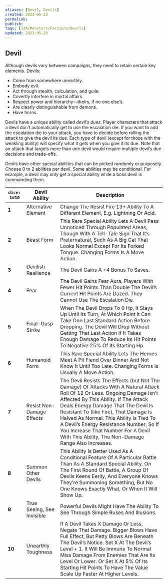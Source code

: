 ```yaml
---
aliases: [Devil, Devils]
created: 2023-05-23
permalink: 
publish: 
tags: [13A/Monsters/Factions/Devils]
updated: 2023-05-29
---
```


## Devil

Although devils vary between campaigns, they need to retain certain key elements. Devils:

-   Come from somewhere unearthly.
-   Embody evil.
-   Act through stealth, calculation, and guile.
-   Covertly interfere in mortal affairs.
-   Respect power and hierarchy—theirs, if no one else’s.
-   Are clearly distinguishable from demons.
-   Have horns.

Devils have a unique ability called *devil’s dues*. Player characters that attack a devil don’t automatically get to use the escalation die. If you want to add the escalation die to your attack, you have to decide before rolling the attack to give the devil its due. Each type of devil (except for those with the weakling ability) will specify what it gets when you give it its due. Note that an attack that targets more than one devil would require multiple devil’s due decisions and trade-offs.

Devils have other special abilities that can be picked randomly or purposely. Choose 0 to 2 abilities per devil. Some abilities may be conditional. For example, a devil may only get a special ability while a boss devil is commanding them.

| `dice: 1d10` | **Devil Ability** | **Description** |
|---|---|---|
| **1** | Alternative Element | Change The Resist Fire 13+ Ability To A Different Element, E.g. Lightning Or Acid. |
| **2** | Beast Form | This Rare Special Ability Lets A Devil Pass Unnoticed Through Populated Areas, Though With A Tell-Tale Sign That It’s Preternatural, Such As A Big Cat That Looks Normal Except For Its Forked Tongue. Changing Forms Is A Move Action. |
| **3** | Devilish Resilience | The Devil Gains A +4 Bonus To Saves. |
| **4** | Fear | The Devil Gains Fear Aura. Players With Fewer Hit Points Than Double The Devil’s Current Hit Points Are Dazed. They Cannot Use The Escalation Die. |
| **5** | Final-Gasp Strike | When The Devil Drops To 0 Hp, It Stays Up Until Its Turn, At Which Point It Can Take One Last Standard Action Before Dropping. The Devil Will Drop Without Getting That Last Action If It Takes Enough Damage To Reduce Its Hit Points To Negative 25% Of Its Starting Hp. |
| **6** | Humanoid Form | This Rare Special Ability Lets The Heroes Meet A Pit Fiend Over Dinner And Not Know It Until Too Late. Changing Forms Is Usually A Move Action. |
| **7** | Resist Non-Damage Effects | The Devil Resists The Effects (but Not The Damage) Of Attacks With A Natural Attack Roll Of 12 Or Less. Ongoing Damage Isn’t Affected By This Ability. If The Attack Deals Energy Damage That The Devil Is Resistant To (like Fire), That Damage Is Halved As Normal. This Ability Is Tied To A Devil’s Energy Resistance Number, So If You Increase That Number For A Devil With This Ability, The Non-Damage Range Also Increases. |
| **8** | Summon Other Devils | This Ability Is Better Used As A Conditional Feature Of A Particular Battle Than As A Standard Special Ability. On The First Round Of Battle, A Group Of Devils Keens Eerily, And Everyone Knows They’re Summoning Something, But No One Knows Exactly What, Or When It Will Show Up. |
| **9** | True Seeing, See Invisible | Powerful Devils Might Have The Ability To See Through Simple Ruses And Illusions. |
| **10** | Unearthly Toughness | If A Devil Takes X Damage Or Less, Negate That Damage. Bigger Blows Have Full Effect, But Petty Blows Are Beneath The Devil’s Notice. Set X At The Devil’s Level + 1. It Will Be Immune To Normal Miss Damage From Enemies That Are Its Level Or Lower. Or Set X At 5% Of Its Starting Hit Points To Have The Value Scale Up Faster At Higher Levels. |
